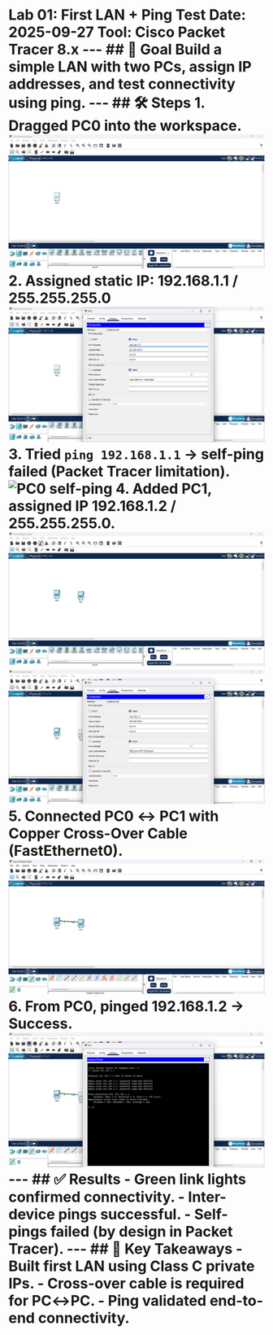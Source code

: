 # Lab 01: First LAN + Ping Test **Date:** 2025-09-27 **Tool:** Cisco Packet Tracer 8.x --- ## 🎯 Goal Build a simple LAN with two PCs, assign IP addresses, and test connectivity using ping. --- ## 🛠️ Steps 1. Dragged **PC0** into the workspace. ![PC0 created](./01-pc0-created.png) 2. Assigned static IP: 192.168.1.1 / 255.255.255.0 ![PC0 IP](./02-pc0-ip.png) 3. Tried `ping 192.168.1.1` → self-ping failed (Packet Tracer limitation). ![PC0 self-ping](./03-pc0-selfping-failed.png) 4. Added **PC1**, assigned IP 192.168.1.2 / 255.255.255.0. ![PC1 created](./04-pc1-created.png) ![PC1 IP](./05-pc1-ip.png) 5. Connected PC0 ↔ PC1 with **Copper Cross-Over Cable (FastEthernet0)**. ![Crossover cable](./06-crossover-cable.png) 6. From PC0, pinged 192.168.1.2 → **Success**. ![Ping success](./07-ping-success.png) --- ## ✅ Results - Green link lights confirmed connectivity. - Inter-device pings successful. - Self-pings failed (by design in Packet Tracer). --- ## 🔑 Key Takeaways - Built first LAN using Class C private IPs. - Cross-over cable is required for PC↔PC. - Ping validated end-to-end connectivity.
